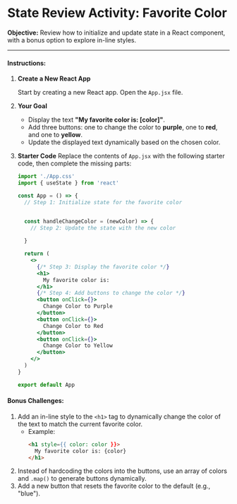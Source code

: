 # **State Review Activity: Favorite Color**

**Objective:** Review how to initialize and update state in a React component, with a bonus option to explore in-line styles.

---

#### **Instructions:**

1. **Create a New React App**
   
   Start by creating a new React app. Open the `App.jsx` file.

2. **Your Goal**
   - Display the text **"My favorite color is: [color]"**.
   - Add three buttons: one to change the color to **purple**, one to **red**, and one to **yellow**.
   - Update the displayed text dynamically based on the chosen color.

3. **Starter Code**
   Replace the contents of `App.jsx` with the following starter code, then complete the missing parts:

   ```jsx
   import './App.css'
   import { useState } from 'react'

   const App = () => {
     // Step 1: Initialize state for the favorite color
   

     const handleChangeColor = (newColor) => {
       // Step 2: Update the state with the new color
    
     }

     return (
       <>
         {/* Step 3: Display the favorite color */}
         <h1>
           My favorite color is: 
         </h1>
         {/* Step 4: Add buttons to change the color */}
         <button onClick={}>
           Change Color to Purple
         </button>
         <button onClick={}>
           Change Color to Red
         </button>
         <button onClick={}>
           Change Color to Yellow
         </button>
       </>
     )
   }

   export default App
   ```


#### **Bonus Challenges:**
1. Add an in-line style to the `<h1>` tag to dynamically change the color of the text to match the current favorite color.
   - Example:
     ```html
     <h1 style={{ color: color }}>
       My favorite color is: {color}
     </h1>
     ```
2. Instead of hardcoding the colors into the buttons, use an array of colors and `.map()` to generate buttons dynamically.
3. Add a new button that resets the favorite color to the default (e.g., "blue").
